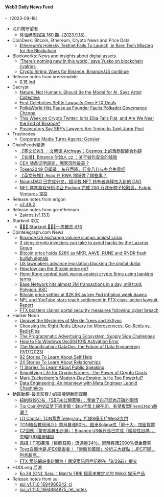 #### Web3 Daily News Feed
-（2023-09-18）

- 龙爪槐守望者
  - [体验碎周报第 160 期（2023.9.18）](https://www.ftium4.com/ux-weekly-160.html)
- CoinDesk: Bitcoin, Ethereum, Crypto News and Price Data
  - [Ethereum’s Holesky Testnet Fails To Launch, in Rare Tech Misstep for the Blockchain](https://www.coindesk.com/tech/2023/09/17/ethereums-holesky-testnet-fails-to-launch-in-rare-tech-misstep-for-the-blockchain/?utm_medium=referral&utm_source=rss&utm_campaign=headlines)
- Blockworks: News and insights about digital assets.
  - [‘There’s nothing new in this world,’ says Yusko on blockchain rivalries](https://blockworks.co/news/blockchain-rivalries-mark-yusko)
  - [Crypto hiring: Woes for Binance, Binance.US continue](https://blockworks.co/news/crypto-hiring-binance-turnover-brian-shroder-ceo)
- Release notes from breezmobile
  - [0.16 lnd](https://github.com/breez/breezmobile/releases/tag/0.16.lnd)
- Decrypt
  - [Nature, Not Humans, Should Be the Model for AI, Says Artist Collective](https://decrypt.co/197514/ai-agi-nature-fungi-plants-not-humans-theta-noir)
  - [First Celebrities Settle Lawsuits Over FTX Deals](https://decrypt.co/197509/first-celebrities-settle-lawsuit-over-ftx-deals)
  - [PolkaWorld Hits Pause as Founder Faults Polkadot Governance Change](https://decrypt.co/197507/polkaworld-hits-pause-as-founder-faults-polkadot-governance-change)
  - [This Week on Crypto Twitter: Idris Elba Falls Flat, and Are We Near the End of Binance?](https://decrypt.co/197480/this-week-on-crypto-twitter-idris-elba-stellar-binance-executive-turnover)
  - [Prosecutors Say SBF’s Lawyers Are Trying to Taint Juror Pool](https://decrypt.co/197479/prosecutors-say-sbfs-lawyers-are-trying-to-taint-juror-pool)
- Trustnodes
  - [Corporate Media Turns Against Gensler](https://www.trustnodes.com/2023/09/17/corporate-media-turns-against-gensler)
- ChainFeeds精选
  - [【英文长推】一文解读 Archway：Cosmos 上的激励智能合约链](https://twitter.com/lethang137/status/1702734035297157147)
  - [【长推】Binance 创始人 cz ：关于钱包安全的经验](https://x.com/0xWendy99/status/1703079086053286251)
  - [CEX 储备证明调查，哪家风险最高？](https://www.odaily.news/post/5189808)
  - [Token2049 见闻录：东升西降，行业八卦与办会生意经](https://x.com/TechFlowPost/status/1703056472547213791)
  - [【英文长推】Avax 在 RWA 领域做了哪些事？](https://twitter.com/flowslikeosmo/status/1703061206381297933)
  - [NounsDAO 已完成分叉，超半数 NFT  持有者选择加入新的 DAO](https://decrypt.co/197400/nouns-fork-disgruntled-nft-holders-exit-27-million-from-treasury)
  - [NFT 体育游戏分析平台 Podium 完成 200 万欧元种子轮融资，Fabric Ventures 领投](https://www.podium.top/press-release)
- Release notes from erigon
  - [v2.49.2](https://github.com/ledgerwatch/erigon/releases/tag/v2.49.2)
- Release notes from go-ethereum
  - [Zakros (v1.13.1)](https://github.com/ethereum/go-ethereum/releases/tag/v1.13.1)
- Starknet 中文
  - [👩🏽‍🚀 Starknet 👨🏽‍🚀一周概览 #76](https://starknetzh.substack.com/p/starknet-76-12e)
- Cointelegraph.com News
  - [Binance.US exchange volume slumps amidst crisis](https://cointelegraph.com/news/binanceus-exchange-volume-slumps-amidst-crisis)
  - [3 steps crypto investors can take to avoid hacks by the Lazarus Group](https://cointelegraph.com/news/lazarus-group-safeguard-cryptocurrency-steps)
  - [Bitcoin price holds $26K as MKR, AAVE, RUNE and RNDR flash bullish signals](https://cointelegraph.com/news/bitcoin-price-holds-26k-as-mkr-aave-rune-and-rndr-flash-bullish-signals)
  - [US lawmakers advance legislation blocking the digital dollar](https://cointelegraph.com/news/us-lawmakers-advance-legislation-blocking-digital-dollar)
  - [How low can the Bitcoin price go?](https://cointelegraph.com/news/how-low-can-the-bitcoin-price-go)
  - [Hong Kong central bank warns against crypto firms using banking terms](https://cointelegraph.com/news/crypto-hong-kong-central-bank-warnscrypto-firms-using-banking-terms)
  - [Base Network hits almost 2M transactions in a day, still trails Polygon, BSC](https://cointelegraph.com/news/base-network-hits-almost-2m-transactions-in-a-day-still-lags-polygon-bsc)
  - [Bitcoin price settles at $26.5K as key Fed inflation week dawns](https://cointelegraph.com/news/bitcoin-price-key-fed-inflation-week-dawns)
  - [NFL and YouTube stars reach settlement in FTX class-action lawsuit: Report](https://cointelegraph.com/news/nrl-youtube-stars-settle-ftx-class-action-lawsuit)
  - [FTX bolsters claims portal security measures following cyber breach](https://cointelegraph.com/news/ftx-security-claims-portal-cyberbreach)
- Hacker Noon
  - [Unravel the Mysteries of Merkle Trees and zkSync](https://hackernoon.com/unravel-the-mysteries-of-merkle-trees-and-zksync?source=rss)
  - [Choosing the Right Redis Library for Microservices: Go-Redis vs. RedisPipe](https://hackernoon.com/choosing-the-right-redis-library-for-microservices-go-redis-vs-redispipe?source=rss)
  - [The Programmatic Advertising Ecosystem: Supply Side Challenges](https://hackernoon.com/the-programmatic-advertising-ecosystem-supply-side-challenges?source=rss)
  - [How to Fix Windows 0xc004f015 Activation Error](https://hackernoon.com/how-to-fix-windows-0xc004f015-activation-error?source=rss)
  - [The Noonification: DataOps: the Future of Data Engineering (9/17/2023)](https://hackernoon.com/9-17-2023-noonification?source=rss)
  - [92 Stories To Learn About Self Help](https://hackernoon.com/92-stories-to-learn-about-self-help?source=rss)
  - [24 Stories To Learn About Relationships](https://hackernoon.com/24-stories-to-learn-about-relationships?source=rss)
  - [11 Stories To Learn About Public Speaking](https://hackernoon.com/11-stories-to-learn-about-public-speaking?source=rss)
  - [Simplifying Life for Crypto Earners: The Power of Crypto Cards](https://hackernoon.com/simplifying-life-for-crypto-earners-the-power-of-crypto-cards-qe7e4nr?source=rss)
  - [Mark Zuckerberg's Modern-Day Empire: Is He Too Powerful?](https://hackernoon.com/mark-zuckerbergs-modern-day-empire-is-he-too-powerful?source=rss)
  - [Data Engineering: An Interview with Meta Engineer Leonid Chashnikov](https://hackernoon.com/data-engineering-an-interview-with-meta-engineer-leonid-chashnikov?source=rss)
- 動區動趨-最具影響力的區塊鏈新聞媒體
  - [紐約時報公布 「SBF未公開草稿」：我做了自己認為正確的事情](https://www.blocktempo.com/sbf-says-i-did-what-i-thought-was-right-in-leaded-docs/)
  - [Tip Coin空投延至下週申領！$tip代幣上線在即，有望複製Friend.tech熱潮？](https://www.blocktempo.com/tip-coin-postpone-launch-until-next-monday/)
  - [LD Capital: TON背靠Telegram，打開8億用戶Web3大門](https://www.blocktempo.com/ld-capital-the-open-network/)
  - [TON結合數億用戶》單月暴漲80％，超車Solana成「前十大」加密貨幣](https://www.blocktempo.com/the-open-network-become-top-10-cryptocurrencies/)
  - [CZ回應「幣安高層出走潮」：Binance US執行長已完成「階段性目標」，忽略FUD繼續建設](https://www.blocktempo.com/cz-reply-binance-executives-resign/)
  - [高招！TRB暴漲「巨鯨狂囤」流通量34％，同時爽賺2000%資金費率](https://www.blocktempo.com/a-whale-has-accumulated-trb-34-percent-of-the-total-supply/)
  - [Toyz自爆也是JPEX受害者！「慘賠10萬鎂」分析三大疑點：JPC可疑、利息超高…](https://www.blocktempo.com/kol-toyz-reveals-he-is-also-a-victim-of-jpex/)
  - [FTX 索賠網站重新開放！還沒索賠用戶記得在「9/29前」提交](https://www.blocktempo.com/ftx-claims-portal-reopens/)
- HODLong 后浪
  - [Ep.34 [CN]: Saku：Matr1x FIRE 探索未被定义的 Web3 娱乐产品](https://hodlong-hou-lang.simplecast.com/episodes/ep34-cn-sakumatr1x-fire-DqWHvgCj)
- Release notes from sui
  - [sui_v1.11.0_1694986642_ci](https://github.com/MystenLabs/sui/releases/tag/sui_v1.11.0_1694986642_ci)
  - [sui_v1.11.0_1694984875_rel_notes](https://github.com/MystenLabs/sui/releases/tag/sui_v1.11.0_1694984875_rel_notes)
